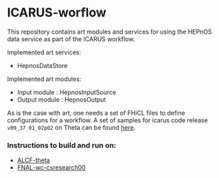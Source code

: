 
# ICARUS-worflow

This repository contains art modules and services for using the HEPnOS data service as part of the ICARUS workflow. 

Implemented art services: 
 - HepnosDataStore

Implemented art modules: 
 - Input module    : HepnosInputSource
 - Output module   : HepnosOutput

As is the case with art, one needs a set of FHiCL files to define configurations for a workflow. 
A set of samples for icarus code release `v09_37_01_02p02` on Theta can be found [here](wiki/v09370102p02.md).

### Instructions to build and run on: 
 - [ALCF-theta](wiki/theta.md)
 - [FNAL-wc-csresearch00](wiki/csresearch00.md)
